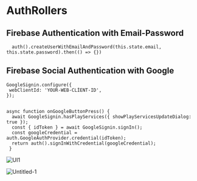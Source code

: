 # AuthRollers

## Firebase Authentication with Email-Password
      auth().createUserWithEmailAndPassword(this.state.email, this.state.password).then(() => {})
     
## Firebase Social Authentication with Google

    GoogleSignin.configure({
     webClientId: 'YOUR-WEB-CLİENT-ID',
    });


    async function onGoogleButtonPress() {
      await GoogleSignin.hasPlayServices({ showPlayServicesUpdateDialog: true });
      const { idToken } = await GoogleSignin.signIn();
      const googleCredential = auth.GoogleAuthProvider.credential(idToken);
      return auth().signInWithCredential(googleCredential);
     }
   
![UI1](https://user-images.githubusercontent.com/45879059/220424891-5f5747fd-b779-4535-bb3c-37e2cbf03d4d.png)

![Untitled-1](https://user-images.githubusercontent.com/45879059/221274209-5d56fd9a-37f1-4901-a3f5-0f63e5f47b40.png)
